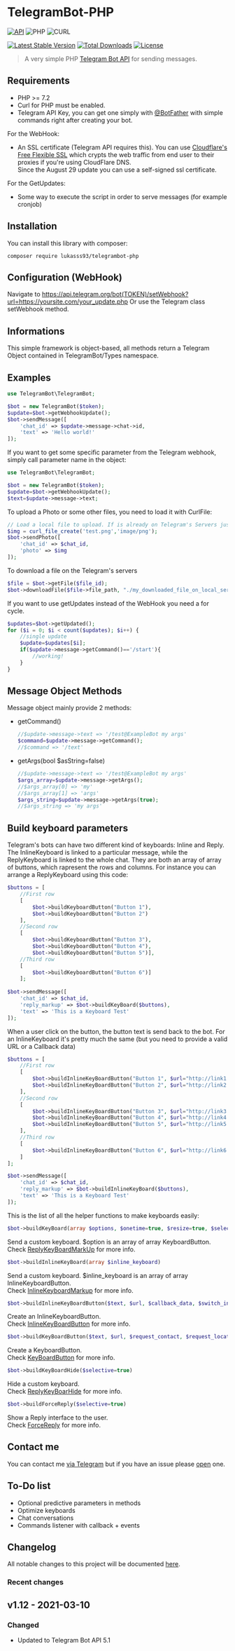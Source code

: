 # TelegramBot-PHP

[![API](https://img.shields.io/badge/Telegram%20Bot%20API-5.1%09--%20March%204%2C%202021-blue.svg)](https://core.telegram.org/bots/api)
![PHP](https://img.shields.io/badge/php-%3E%3D7.2-8892bf.svg)
![CURL](https://img.shields.io/badge/cURL-required-green.svg)

[![Latest Stable Version](https://poser.pugx.org/lukasss93/telegrambot-php/v/stable)](https://packagist.org/packages/lukasss93/telegrambot-php)
[![Total Downloads](https://poser.pugx.org/lukasss93/telegrambot-php/downloads)](https://packagist.org/packages/lukasss93/telegrambot-php)
[![License](https://poser.pugx.org/lukasss93/telegrambot-php/license)](https://packagist.org/packages/lukasss93/telegrambot-php)

> A very simple PHP [Telegram Bot API](https://core.telegram.org/bots/api) for sending messages. 

Requirements
---------

* PHP >= 7.2
* Curl for PHP must be enabled.
* Telegram API Key, you can get one simply with [@BotFather](https://core.telegram.org/bots#botfather) with simple commands right after creating your bot.

For the WebHook:
* An SSL certificate (Telegram API requires this). You can use [Cloudflare's Free Flexible SSL](https://www.cloudflare.com/ssl) which crypts the web traffic from end user to their proxies if you're using CloudFlare DNS.    
Since the August 29 update you can use a self-signed ssl certificate.

For the GetUpdates:
* Some way to execute the script in order to serve messages (for example cronjob)

Installation
---------
You can install this library with composer:

 `composer require lukasss93/telegrambot-php`

Configuration (WebHook)
---------

Navigate to 
https://api.telegram.org/bot(TOKEN)/setWebhook?url=https://yoursite.com/your_update.php
Or use the Telegram class setWebhook method.

Informations
---------

This simple framework is object-based, all methods return a Telegram Object contained in TelegramBot/Types namespace. 

Examples
---------

```php
use TelegramBot\TelegramBot;

$bot = new TelegramBot($token);
$update=$bot->getWebhookUpdate();
$bot->sendMessage([
    'chat_id' => $update->message->chat->id,
    'text' => 'Hello world!'
]);
```

If you want to get some specific parameter from the Telegram webhook, simply call parameter name in the object:
```php
use TelegramBot\TelegramBot;

$bot = new TelegramBot($token);
$update=$bot->getWebhookUpdate();
$text=$update->message->text;
```

To upload a Photo or some other files, you need to load it with CurlFile:
```php
// Load a local file to upload. If is already on Telegram's Servers just pass the resource id
$img = curl_file_create('test.png','image/png');
$bot->sendPhoto([
    'chat_id' => $chat_id, 
    'photo' => $img
]);
```

To download a file on the Telegram's servers
```php
$file = $bot->getFile($file_id);
$bot->downloadFile($file->file_path, "./my_downloaded_file_on_local_server.png");
```

If you want to use getUpdates instead of the WebHook you need a for cycle.
```php
$updates=$bot->getUpdated();
for ($i = 0; $i < count($updates); $i++) {
    //single update
    $update=$updates[$i];
    if($update->message->getCommand()=='/start'){
        //working!
    }
}
```

Message Object Methods
------------
Message object mainly provide 2 methods:
* getCommand()

    ```php
    //$update->message->text => '/test@ExampleBot my args'
    $command=$update->message->getCommand();
    //$command => '/text'
    ```
* getArgs(bool $asString=false)

    ```php
    //$update->message->text => '/test@ExampleBot my args'
    $args_array=$update->message->getArgs();
    //$args_array[0] => 'my'
    //$args_array[1] => 'args'
    $args_string=$update->message->getArgs(true);
    //$args_string => 'my args'
    ```


Build keyboard parameters
------------
Telegram's bots can have two different kind of keyboards: Inline and Reply.
The InlineKeyboard is linked to a particular message, while the ReplyKeyboard is linked to the whole chat.
They are both an array of array of buttons, which rapresent the rows and columns.
For instance you can arrange a ReplyKeyboard using this code:
```php
$buttons = [ 
    //First row
    [
        $bot->buildKeyboardButton("Button 1"),
        $bot->buildKeyboardButton("Button 2")
    ], 
    //Second row 
    [
        $bot->buildKeyboardButton("Button 3"),
        $bot->buildKeyboardButton("Button 4"),
        $bot->buildKeyboardButton("Button 5")], 
    //Third row
    [
        $bot->buildKeyboardButton("Button 6")]
    ];
    
$bot->sendMessage([
    'chat_id' => $chat_id, 
    'reply_markup' => $bot->buildKeyBoard($buttons), 
    'text' => 'This is a Keyboard Test'
]);
```
When a user click on the button, the button text is send back to the bot.
For an InlineKeyboard it's pretty much the same (but you need to provide a valid URL or a Callback data) 
```php
$buttons = [ 
    //First row
    [
        $bot->buildInlineKeyBoardButton("Button 1", $url="http://link1.com"), 
        $bot->buildInlineKeyBoardButton("Button 2", $url="http://link2.com")
    ], 
    //Second row 
    [
        $bot->buildInlineKeyBoardButton("Button 3", $url="http://link3.com"),
        $bot->buildInlineKeyBoardButton("Button 4", $url="http://link4.com"),
        $bot->buildInlineKeyBoardButton("Button 5", $url="http://link5.com")
    ], 
    //Third row
    [
        $bot->buildInlineKeyBoardButton("Button 6", $url="http://link6.com")
    ]
];

$bot->sendMessage([
    'chat_id' => $chat_id, 
    'reply_markup' => $bot->buildInlineKeyBoard($buttons), 
    'text' => 'This is a Keyboard Test'
]);
```

This is the list of all the helper functions to make keyboards easily:
```php
$bot->buildKeyBoard(array $options, $onetime=true, $resize=true, $selective=true)
```
Send a custom keyboard. $option is an array of array KeyboardButton.  
Check [ReplyKeyBoardMarkUp](https://core.telegram.org/bots/api#replykeyboardmarkup) for more info.    

```php
$bot->buildInlineKeyBoard(array $inline_keyboard)
```
Send a custom keyboard. $inline_keyboard is an array of array InlineKeyboardButton.  
Check [InlineKeyboardMarkup](https://core.telegram.org/bots/api#inlinekeyboardmarkup) for more info.    

```php
$bot->buildInlineKeyBoardButton($text, $url, $callback_data, $switch_inline_query)
```
Create an InlineKeyboardButton.    
Check [InlineKeyBoardButton](https://core.telegram.org/bots/api#inlinekeyboardbutton) for more info.    

```php
$bot->buildKeyBoardButton($text, $url, $request_contact, $request_location)
```
Create a KeyboardButton.    
Check [KeyBoardButton](https://core.telegram.org/bots/api#keyboardbutton) for more info.    


```php
$bot->buildKeyBoardHide($selective=true)
```
Hide a custom keyboard.  
Check [ReplyKeyBoarHide](https://core.telegram.org/bots/api#replykeyboardhide) for more info.    

```php
$bot->buildForceReply($selective=true)
```
Show a Reply interface to the user.  
Check [ForceReply](https://core.telegram.org/bots/api#forcereply) for more info.

Contact me
------------
You can contact me [via Telegram](https://telegram.me/Lukasss93) but if you have an issue 
please [open](https://github.com/Lukasss93/telegrambot-php/issues) one.

To-Do list
----------
* Optional predictive parameters in methods
* Optimize keyboards
* Chat conversations
* Commands listener with callback + events

Changelog
------------
All notable changes to this project will be documented [here](https://github.com/Lukasss93/telegrambot-php/blob/master/CHANGELOG.md).

### Recent changes
## v1.12 - 2021-03-10
### Changed
- Updated to Telegram Bot API 5.1